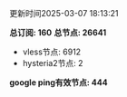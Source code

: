 更新时间2025-03-07 18:13:21

**总订阅: 160**
**总节点: 26641**
- vless节点: 6912
- hysteria2节点: 2

**google ping有效节点: 444**
